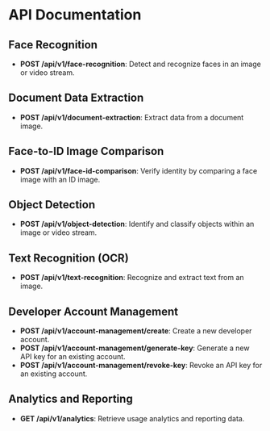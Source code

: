 # API Documentation

## Face Recognition
- **POST /api/v1/face-recognition**: Detect and recognize faces in an image or video stream.

## Document Data Extraction
- **POST /api/v1/document-extraction**: Extract data from a document image.

## Face-to-ID Image Comparison
- **POST /api/v1/face-id-comparison**: Verify identity by comparing a face image with an ID image.

## Object Detection
- **POST /api/v1/object-detection**: Identify and classify objects within an image or video stream.

## Text Recognition (OCR)
- **POST /api/v1/text-recognition**: Recognize and extract text from an image.

## Developer Account Management
- **POST /api/v1/account-management/create**: Create a new developer account.
- **POST /api/v1/account-management/generate-key**: Generate a new API key for an existing account.
- **POST /api/v1/account-management/revoke-key**: Revoke an API key for an existing account.

## Analytics and Reporting
- **GET /api/v1/analytics**: Retrieve usage analytics and reporting data.
